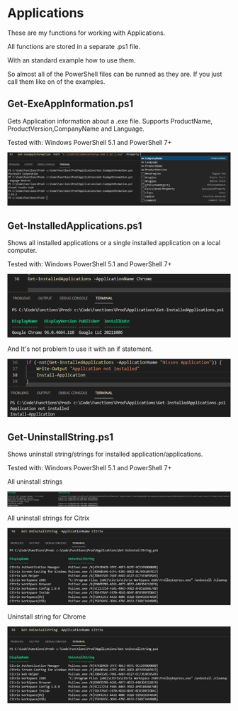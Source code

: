 # Applications

These are my functions for working with Applications.

All functions are stored in a separate .ps1 file.

With an standard example how to use them.

So almost all of the PowerShell files can be runned as they are.
If you just call them like on of the examples.

Get-ExeAppInformation.ps1
------------------
Gets Application information about a .exe file.
Supports ProductName, ProductVersion,CompanyName and Language.

Tested with:
Windows PowerShell 5.1 and PowerShell 7+

![alt text](https://github.com/PowerShellFredrik/PowerShellFunctions/blob/main/Applications/Pictures/Get-ExeAppInformation01.png?raw=true)

Get-InstalledApplications.ps1
------------------
Shows all installed applications or a single installed application on a local computer.

Tested with:
Windows PowerShell 5.1 and PowerShell 7+

![alt text](https://github.com/PowerShellFredrik/PowerShellFunctions/blob/main/Applications/Pictures/Get-InstalledApplications01.png?raw=true)

And It's not problem to use it with an if statement.

![alt text](https://github.com/PowerShellFredrik/PowerShellFunctions/blob/main/Applications/Pictures/Get-InstalledApplications02.png?raw=true)

Get-UninstallString.ps1
------------------
Shows uninstall string/strings for installed application/applications.

Tested with:
Windows PowerShell 5.1 and PowerShell 7+

All uninstall strings

![alt text](https://github.com/PowerShellFredrik/PowerShellFunctions/blob/main/Applications/Pictures/Get-UninstallString01.png?raw=true)

All uninstall strings for Citrix

![alt text](https://github.com/PowerShellFredrik/PowerShellFunctions/blob/main/Applications/Pictures/Get-UninstallString02.png?raw=true)

Uninstall string for Chrome

![alt text](https://github.com/PowerShellFredrik/PowerShellFunctions/blob/main/Applications/Pictures/Get-UninstallString03.png?raw=true)